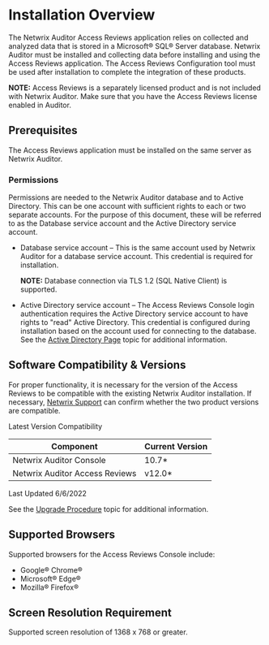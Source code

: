 # Installation Overview

The Netwrix Auditor Access Reviews application relies on collected and analyzed data that is stored
in a Microsoft® SQL® Server database. Netwrix Auditor must be installed and collecting data before
installing and using the Access Reviews application. The Access Reviews Configuration tool must be
used after installation to complete the integration of these products.

**NOTE:** Access Reviews is a separately licensed product and is not included with Netwrix Auditor.
Make sure that you have the Access Reviews license enabled in Auditor.

## Prerequisites

The Access Reviews application must be installed on the same server as Netwrix Auditor.

### Permissions

Permissions are needed to the Netwrix Auditor database and to Active Directory. This can be one
account with sufficient rights to each or two separate accounts. For the purpose of this document,
these will be referred to as the Database service account and the Active Directory service account.

- Database service account – This is the same account used by Netwrix Auditor for a database service
  account. This credential is required for installation.

  **NOTE:** Database connection via TLS 1.2 (SQL Native Client) is supported.

- Active Directory service account – The Access Reviews Console login authentication requires the
  Active Directory service account to have rights to "read" Active Directory. This credential is
  configured during installation based on the account used for connecting to the database. See the
  [Active Directory Page](/docs/auditor/10.7/access/reviews/admin/configuration/activedirectory.md) topic for additional
  information.

## Software Compatibility & Versions

For proper functionality, it is necessary for the version of the Access Reviews to be compatible
with the existing Netwrix Auditor installation. If necessary,
[Netwrix Support](https://www.netwrix.com/support.html) can confirm whether the two product versions
are compatible.

Latest Version Compatibility

| Component                      | Current Version |
| ------------------------------ | --------------- |
| Netwrix Auditor Console        | 10.7\*          |
| Netwrix Auditor Access Reviews | v12.0\*         |

Last Updated 6/6/2022

See the [Upgrade Procedure](/docs/auditor/10.7/access/reviews/installation/upgrade.md) topic for additional information.

## Supported Browsers

Supported browsers for the Access Reviews Console include:

- Google® Chrome®
- Microsoft® Edge®
- Mozilla® Firefox®

## Screen Resolution Requirement

Supported screen resolution of 1368 x 768 or greater.
